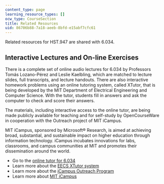 ```yaml
---
content_type: page
learning_resource_types: []
ocw_type: CourseSection
title: Related Resources
uid: 86706b88-7a18-aeeb-8bfd-e15abf7cfc61
---
```


Related resources for HST.947 are shared with 6.034.

Interactive Lectures and On-line Exercises
------------------------------------------

There is a complete set of online audio lectures for 6.034 by Professors Tomás Lozano-Pérez and Leslie Kaelbling, which are matched to lecture slides, full transcripts, and lecture handouts. There are also interactive homework problems using an online tutoring system, called XTutor, that is being developed by the MIT Department of Electrical Engineering and Computer Science. With the tutor, students fill in answers and ask the computer to check and score their answers.

The materials, including interactive access to the online tutor, are being made publicly available for teaching and for self-study by OpenCourseWare in cooperation with the Outreach project of MIT iCampus.

MIT iCampus, sponsored by Microsoft® Research, is aimed at achieving broad, substantial, and sustainable impact on higher education through information technology. iCampus incubates innovations for labs, classrooms, and campus communities at MIT and promotes their dissemination around the world.

*   Go to the [online tutor for 6.034](http://icampus.mit.edu/?s=online+tutor+for+6.034)
*   Learn more about the [EECS XTutor system](http://icampus.mit.edu/xTutor/)
*   Learn more about the [iCampus Outreach Program](http://icampus.mit.edu/outreach/)
*   Learn more about [MIT iCampus](http://icampus.mit.edu/)